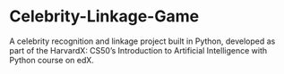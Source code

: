 # Celebrity-Linkage-Game
A celebrity recognition and linkage project built in Python, developed as part of the HarvardX: CS50’s Introduction to Artificial Intelligence with Python course on edX.
